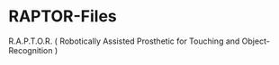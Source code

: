 # RAPTOR-Files
R.A.P.T.O.R. ( Robotically Assisted Prosthetic for Touching and Object-Recognition )
